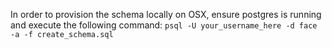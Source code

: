 In order to provision the schema locally on OSX, ensure postgres is running and execute the following command: `psql -U your_username_here -d face -a -f create_schema.sql`

